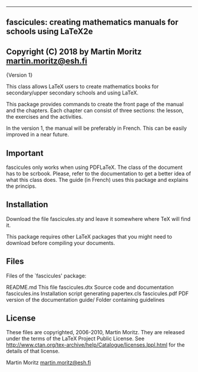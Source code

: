 -------------------------------------------------------
fascicules: creating mathematics manuals for schools using LaTeX2e
-------------------------------------------------------
Copyright (C) 2018 by Martin Moritz <martin.moritz@esh.fi>
-------------------------------------------------------

{Version 1}

This class allows LaTeX users to create mathematics books for secondary/upper secondary schools and using LaTeX.

This package provides commands to create the front page of the manual and the chapters. Each chapter can consist of three sections: the lesson, the exercises and the activities.

In the version 1, the manual will be preferably in French. This can be easily improved in a near future.

Important
---------
fascicules only works when using PDFLaTeX. The class of the document has to be scrbook. Please, refer to
the documentation to get a better idea of what this class does. The guide (in French) uses this package and explains the princips. 

Installation
------------
Download the file fascicules.sty and leave it somewhere where TeX will find it.

This package requires other LaTeX packages that you might need to download
before compiling your documents.

Files
-----
Files of the `fascicules' package:

  README.md       This file
  fascicules.dtx    Source code and documentation
  fascicules.ins    Installation script generating papertex.cls
  fascicules.pdf    PDF version of the documentation
  guide/        Folder containing guidelines

  
License
-------
These files are copyrighted, 2006-2010, Martin Moritz. They
are released under the terms of the LaTeX Project Public License.
See http://www.ctan.org/tex-archive/help/Catalogue/licenses.lppl.html
for the details of that license.



Martin Moritz <martin.moritz@esh.fi>

